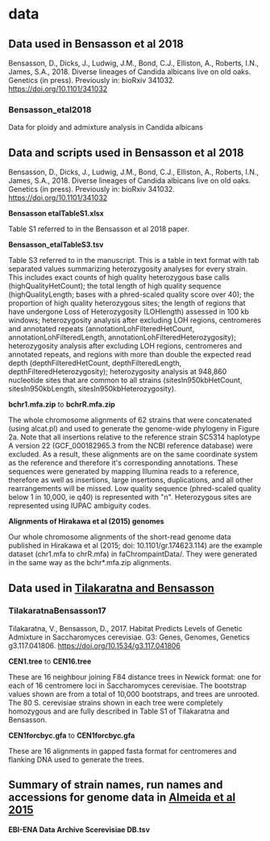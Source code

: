 # data

## Data used in Bensasson et al 2018

Bensasson, D., Dicks, J., Ludwig, J.M., Bond, C.J., Elliston, A., Roberts, I.N., James, S.A., 2018. Diverse lineages of Candida albicans live on old oaks. Genetics (in press). Previously in: bioRxiv 341032. https://doi.org/10.1101/341032

### Bensasson\_etal2018

Data for ploidy and admixture analysis in Candida albicans

## Data and scripts used in Bensasson et al 2018

Bensasson, D., Dicks, J., Ludwig, J.M., Bond, C.J., Elliston, A., Roberts, I.N., James, S.A., 2018. Diverse lineages of Candida albicans live on old oaks. Genetics (in press). Previously in: bioRxiv 341032. https://doi.org/10.1101/341032

**Bensasson etalTableS1.xlsx**

Table S1 referred to in the Bensasson et al 2018 paper.

**Bensasson_etalTableS3.tsv**

Table S3 referred to in the manuscript. This is a table in text format with tab separated values summarizing heterozygosity analyses for every strain. This includes exact counts of high quality heterozygous base calls (highQualityHetCount); the total length of high quality sequence (highQualityLength; bases with a phred-scaled quality score over 40); the proportion of high quality heterozygous sites; the length of regions that have undergone Loss of Heterozygosity (LOHlength) assessed in 100 kb windows;  heterozygosity analysis after excluding LOH regions, centromeres and annotated repeats (annotationLohFilteredHetCount, annotationLohFilteredLength, annotationLohFilteredHeterozygosity); heterozygosity analysis after excluding LOH regions, centromeres and annotated repeats, and regions with more than double the expected read depth (depthFilteredHetCount, depthFilteredLength, depthFilteredHeterozygosity); heterozygosity analysis at 948,860 nucleotide sites that are common to all strains (sitesIn950kbHetCount, sitesIn950kbLength, sitesIn950kbHeterozygosity).

**bchr1.mfa.zip** to **bchrR.mfa.zip**

The whole chromosome alignments of 62 strains that were concatenated (using alcat.pl) and used to generate the genome-wide phylogeny in Figure 2a. Note that all insertions relative to the reference strain SC5314 haplotype A version 22 (GCF\_000182965.3 from the NCBI reference database) were excluded. As a result, these alignments are on the same coordinate system as the reference and therefore it's corresponding annotations. These sequences were generated by mapping Illumina reads to a reference, therefore as well as insertions, large insertions, duplications, and all other rearrangements will be missed. Low quality sequence (phred-scaled quality below 1 in 10,000, ie q40) is represented with "n". Heterozygous sites are represented using IUPAC ambiguity codes.

**Alignments of Hirakawa et al (2015) genomes**

Our whole chromosome alignments of the short-read genome data published in Hirakawa et al (2015; doi: 10.1101/gr.174623.114) are the example dataset (chr1.mfa to chrR.mfa) in faChrompaintData/. They were generated in the same way as the bchr\*.mfa.zip alignments.

## Data used in [Tilakaratna and Bensasson](http://www.g3journal.org/content/7/9/2919)

### TilakaratnaBensasson17

Tilakaratna, V., Bensasson, D., 2017. Habitat Predicts Levels of Genetic Admixture in Saccharomyces cerevisiae. G3: Genes, Genomes, Genetics g3.117.041806. https://doi.org/10.1534/g3.117.041806

**CEN1.tree** to **CEN16.tree**
 
These are 16 neighbour joining F84 distance trees in Newick format: one for each of 16 centromere loci in Saccharomyces cerevisiae. The bootstrap values shown are from a total of 10,000 bootstraps, and trees are unrooted. The 80 S. cerevisiae strains shown in each tree were completely homozygous and are fully described in Table S1 of Tilakaratna and Bensasson. 

**CEN1forcbyc.gfa** to **CEN1forcbyc.gfa**

These are 16 alignments in gapped fasta format for centromeres and flanking DNA used to generate the trees.

## Summary of strain names, run names and accessions for genome data in [Almeida et al 2015](http://onlinelibrary.wiley.com/doi/10.1111/mec.13341/abstract)
**EBI-ENA Data Archive Scerevisiae DB.tsv**


